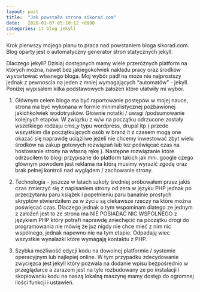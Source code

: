 ```yaml
---
layout: post
title:  "Jak powstała strona sikorad.com"
date:   2020-01-07 05:10:12 +0000
categories: it blog jekyll
---
```

Krok pierwszy mojego planu to praca nad powstaniem bloga sikorad.com. Blog oparty jest o automatyczny generator stron statycznych jekyll.

Dlaczego jekyll? Dzisiaj dostępnych mamy wiele przeróżnych platform na których można, nawet bez jakiegokolwiek nakładu pracy oraz środków wystartować własnego bloga. Moj wybór padł na może nie najprostszy jednak z pewnoscia na jeden z mniej wymagających “automatów” - jekyll. Poniżej wypisałem kilka podstawowych założeń które ułatwiły mi wybór.

1) Głównym celem bloga ma być raportowanie postępów w mojej nauce, strona ma być wykonana w formie minimalistycznej pozbawionej jakichkolwiek wodotrysków. Głownie notatki / uwagi /podsumowanie kolejnych etapów. W związku z w/w na początku odrzucone zostały wszelkiego rodzaju cms_y typu wordpress, drupal itp ( przede wszystkim dla początkujących osób w branż it z czasem mogą one okazać się naprawdę uciążliwe jeżeli nie chcemy inwestować zbyt wielu środków na zakup gotowych rozwiązań lub tez poświęcać czas na hostowanie strony na własną rękę ). Następne rozwiązanie które odrzuciłem to blogi przypisane do platform takich jak mni. google czego głównym powodem jest reklama na którą musimy wyrazić zgodę oraz brak pełnej kontroli nad wyglądem / zachowanie strony.

2) Technologia - jeszcze w latach szkoły średniej próbowałem przez jakiś czas zmierzyć się z napisaniem strony od zera w języku PHP jednak po przeczytaniu paru książek i popełnieniu paru banalnie prostych skryptów stwierdziłem ze w życiu są ciekawsze rzeczy na które można poświęcać czas. Dlaczego jednak o tym wspominam
dlatego ze jednym z założeń jest to ze strona ma NIE POSIADAĆ NIC WSPÓLNEGO z językiem PHP który potrafi naprawdę zniechęcić na początku drogi do programowania nie mówię że juz nigdy nie chce mieć z nim nic wspólnego, jednak napewno nie na tym etapie. Odpadają wiec wszystkie wynalazki które wymagają kontaktu z PHP.

3) Szybka możliwość edycji kodu na dowolnej platformie / systemie operacyjnym lub najlepiej online. W tym przypadku zdecydowanie zwycięzca jest jekyll który pozwala na dodanie wpisu bezpośrednio w przeglądarce a zarazem jest na tyle rozbudowany ze po instalacji i skopiowaniu kodu na naszą lokalną maszynę mamy dostęp do ogromnej ilości funkcji i ustawień.
